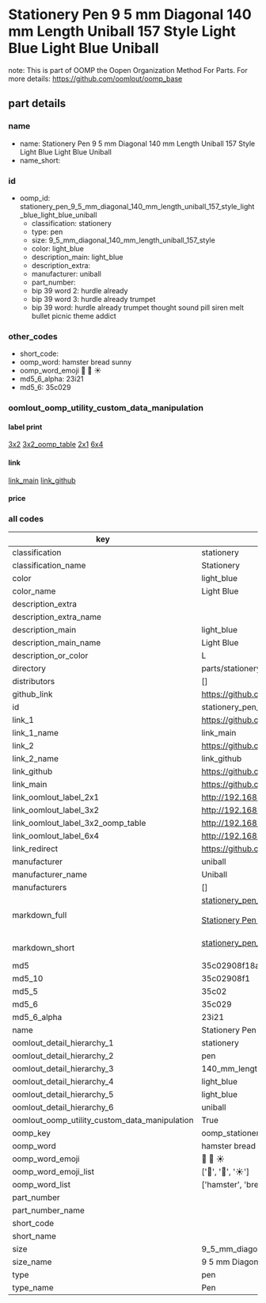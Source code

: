 # Stationery Pen 9 5 mm Diagonal 140 mm Length Uniball 157 Style Light Blue Light Blue Uniball  

note: This is part of OOMP the Oopen Organization Method For Parts. For more details: https://github.com/oomlout/oomp_base

##  part details
  







### name
* name: Stationery Pen 9 5 mm Diagonal 140 mm Length Uniball 157 Style Light Blue Light Blue Uniball
* name_short: 
### id
* oomp_id: stationery_pen_9_5_mm_diagonal_140_mm_length_uniball_157_style_light_blue_light_blue_uniball
  * classification: stationery
  * type: pen
  * size: 9_5_mm_diagonal_140_mm_length_uniball_157_style
  * color: light_blue
  * description_main: light_blue
  * description_extra: 
  * manufacturer: uniball
  * part_number: 
  * bip 39 word 2: hurdle already
  * bip 39 word 3: hurdle already trumpet
  * bip 39 word: hurdle already trumpet thought sound pill siren melt bullet picnic theme addict

### other_codes
* short_code: 
* oomp_word: hamster bread sunny
* oomp_word_emoji :hamster: :bread: :sunny:
* md5_6_alpha: 23i21
* md5_6: 35c029






### oomlout_oomp_utility_custom_data_manipulation
#### label print
[3x2](http://192.168.1.245:1112/?label=oomp%2023i21)
[3x2_oomp_table](http://192.168.1.108:1112/?label=oomp%2023i21)
[2x1](http://192.168.1.242:1112/?label=oomp%2023i21)
[6x4](http://192.168.1.55:1112/?label=oomp%2023i21)    

#### link

[link_main](https://github.com/oomlout/oomlout_oomp_version_1_messy/tree/main/parts/stationery_pen_9_5_mm_diagonal_140_mm_length_uniball_157_style_light_blue_light_blue_uniball) [link_github](https://github.com/oomlout/oomlout_oomp_version_1_messy/tree/main/parts/stationery_pen_9_5_mm_diagonal_140_mm_length_uniball_157_style_light_blue_light_blue_uniball)                             

#### price







### all codes 
| key | value |  
| --- | --- |  
| classification | stationery |  
| classification_name | Stationery |  
| color | light_blue |  
| color_name | Light Blue |  
| description_extra |  |  
| description_extra_name |  |  
| description_main | light_blue |  
| description_main_name | Light Blue |  
| description_or_color | L  |  
| directory | parts/stationery_pen_9_5_mm_diagonal_140_mm_length_uniball_157_style_light_blue_light_blue_uniball |  
| distributors | [] |  
| github_link | https://github.com/oomlout/oomlout_oomp_part_src/tree/main/parts/stationery_pen_9_5_mm_diagonal_140_mm_length_uniball_157_style_light_blue_light_blue_uniball |  
| id | stationery_pen_9_5_mm_diagonal_140_mm_length_uniball_157_style_light_blue_light_blue_uniball |  
| link_1 | https://github.com/oomlout/oomlout_oomp_version_1_messy/tree/main/parts/stationery_pen_9_5_mm_diagonal_140_mm_length_uniball_157_style_light_blue_light_blue_uniball |  
| link_1_name | link_main |  
| link_2 | https://github.com/oomlout/oomlout_oomp_version_1_messy/tree/main/parts/stationery_pen_9_5_mm_diagonal_140_mm_length_uniball_157_style_light_blue_light_blue_uniball |  
| link_2_name | link_github |  
| link_github | https://github.com/oomlout/oomlout_oomp_version_1_messy/tree/main/parts/stationery_pen_9_5_mm_diagonal_140_mm_length_uniball_157_style_light_blue_light_blue_uniball |  
| link_main | https://github.com/oomlout/oomlout_oomp_version_1_messy/tree/main/parts/stationery_pen_9_5_mm_diagonal_140_mm_length_uniball_157_style_light_blue_light_blue_uniball |  
| link_oomlout_label_2x1 | http://192.168.1.242:1112/?label=oomp%2023i21 |  
| link_oomlout_label_3x2 | http://192.168.1.245:1112/?label=oomp%2023i21 |  
| link_oomlout_label_3x2_oomp_table | http://192.168.1.108:1112/?label=oomp%2023i21 |  
| link_oomlout_label_6x4 | http://192.168.1.55:1112/?label=oomp%2023i21 |  
| link_redirect | https://github.com/oomlout/oomlout_oomp_version_1_messy/tree/main/parts/stationery_pen_9_5_mm_diagonal_140_mm_length_uniball_157_style_light_blue_light_blue_uniball |  
| manufacturer | uniball |  
| manufacturer_name | Uniball |  
| manufacturers | [] |  
| markdown_full | [stationery_pen_9_5_mm_diagonal_140_mm_length_uniball_157_style_light_blue_light_blue_uniball](none)<br>[](none)<br>[Stationery Pen 9 5 Mm Diagonal 140 Mm Length Uniball 157 Style Light Blue Light Blue Uniball](none)<br><br> |  
| markdown_short | [stationery_pen_9_5_mm_diagonal_140_mm_length_uniball_157_style_light_blue_light_blue_uniball](none)<br><br> |  
| md5 | 35c02908f18ab92e9367ee0fd301cb7c |  
| md5_10 | 35c02908f1 |  
| md5_5 | 35c02 |  
| md5_6 | 35c029 |  
| md5_6_alpha | 23i21 |  
| name | Stationery Pen 9 5 mm Diagonal 140 mm Length Uniball 157 Style Light Blue Light Blue Uniball |  
| oomlout_detail_hierarchy_1 | stationery |  
| oomlout_detail_hierarchy_2 | pen |  
| oomlout_detail_hierarchy_3 | 140_mm_length |  
| oomlout_detail_hierarchy_4 | light_blue |  
| oomlout_detail_hierarchy_5 | light_blue |  
| oomlout_detail_hierarchy_6 | uniball |  
| oomlout_oomp_utility_custom_data_manipulation | True |  
| oomp_key | oomp_stationery_pen_9_5_mm_diagonal_140_mm_length_uniball_157_style_light_blue_light_blue_uniball |  
| oomp_word | hamster bread sunny |  
| oomp_word_emoji | :hamster: :bread: :sunny: |  
| oomp_word_emoji_list | [':hamster:', ':bread:', ':sunny:'] |  
| oomp_word_list | ['hamster', 'bread', 'sunny'] |  
| part_number |  |  
| part_number_name |  |  
| short_code |  |  
| short_name |  |  
| size | 9_5_mm_diagonal_140_mm_length_uniball_157_style |  
| size_name | 9 5 mm Diagonal 140 mm Length Uniball 157 Style |  
| type | pen |  
| type_name | Pen |  
